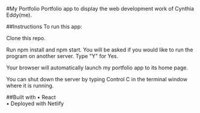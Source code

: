 #My Portfolio
Portfolio app to display the web development work of Cynthia Eddy(me).

##Instructions
To run this app:

Clone this repo.

Run npm install and npm start. You will be asked if you would like to run the program on another server. Type "Y" for Yes.

Your browser will automatically launch my portfolio app to its home page.

You can shut down the server by typing Control C in the terminal window where it is running.

##Built with
• React<br/>
• Deployed with Netlify
